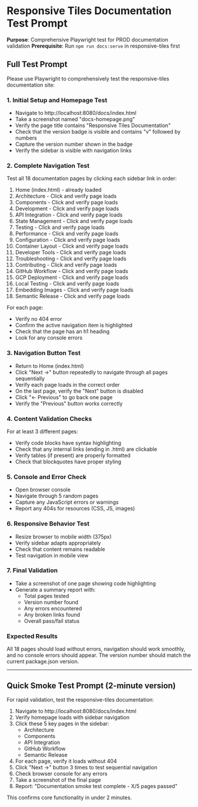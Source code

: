 # Responsive Tiles Documentation Test Prompt
**Purpose**: Comprehensive Playwright test for PROD documentation validation
**Prerequisite**: Run `npm run docs:serve` in responsive-tiles first

## Full Test Prompt

Please use Playwright to comprehensively test the responsive-tiles documentation site:

### 1. Initial Setup and Homepage Test
- Navigate to http://localhost:8080/docs/index.html
- Take a screenshot named "docs-homepage.png"
- Verify the page title contains "Responsive Tiles Documentation"
- Check that the version badge is visible and contains "v" followed by numbers
- Capture the version number shown in the badge
- Verify the sidebar is visible with navigation links

### 2. Complete Navigation Test
Test all 18 documentation pages by clicking each sidebar link in order:
1. Home (index.html) - already loaded
2. Architecture - Click and verify page loads
3. Components - Click and verify page loads
4. Development - Click and verify page loads
5. API Integration - Click and verify page loads
6. State Management - Click and verify page loads
7. Testing - Click and verify page loads
8. Performance - Click and verify page loads
9. Configuration - Click and verify page loads
10. Container Layout - Click and verify page loads
11. Developer Tools - Click and verify page loads
12. Troubleshooting - Click and verify page loads
13. Contributing - Click and verify page loads
14. GitHub Workflow - Click and verify page loads
15. GCP Deployment - Click and verify page loads
16. Local Testing - Click and verify page loads
17. Embedding Images - Click and verify page loads
18. Semantic Release - Click and verify page loads

For each page:
- Verify no 404 error
- Confirm the active navigation item is highlighted
- Check that the page has an h1 heading
- Look for any console errors

### 3. Navigation Button Test
- Return to Home (index.html)
- Click "Next →" button repeatedly to navigate through all pages sequentially
- Verify each page loads in the correct order
- On the last page, verify the "Next" button is disabled
- Click "← Previous" to go back one page
- Verify the "Previous" button works correctly

### 4. Content Validation Checks
For at least 3 different pages:
- Verify code blocks have syntax highlighting
- Check that any internal links (ending in .html) are clickable
- Verify tables (if present) are properly formatted
- Check that blockquotes have proper styling

### 5. Console and Error Check
- Open browser console
- Navigate through 5 random pages
- Capture any JavaScript errors or warnings
- Report any 404s for resources (CSS, JS, images)

### 6. Responsive Behavior Test
- Resize browser to mobile width (375px)
- Verify sidebar adapts appropriately
- Check that content remains readable
- Test navigation in mobile view

### 7. Final Validation
- Take a screenshot of one page showing code highlighting
- Generate a summary report with:
  - Total pages tested
  - Version number found
  - Any errors encountered
  - Any broken links found
  - Overall pass/fail status

### Expected Results
All 18 pages should load without errors, navigation should work smoothly, and no console errors should appear. The version number should match the current package.json version.

---

## Quick Smoke Test Prompt (2-minute version)

For rapid validation, test the responsive-tiles documentation:

1. Navigate to http://localhost:8080/docs/index.html
2. Verify homepage loads with sidebar navigation
3. Click these 5 key pages in the sidebar:
   - Architecture
   - Components  
   - API Integration
   - GitHub Workflow
   - Semantic Release
4. For each page, verify it loads without 404
5. Click "Next →" button 3 times to test sequential navigation
6. Check browser console for any errors
7. Take a screenshot of the final page
8. Report: "Documentation smoke test complete - X/5 pages passed"

This confirms core functionality in under 2 minutes.